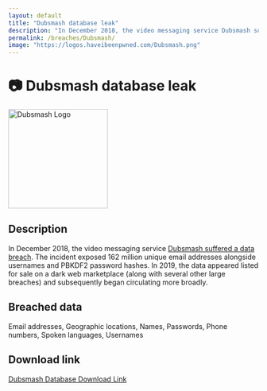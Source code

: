 ```yaml
---
layout: default
title: "Dubsmash database leak"
description: "In December 2018, the video messaging service Dubsmash suffered a data breach. The incident exposed 162 million unique email addresses alongside usernames and PBKDF2 password hashes."
permalink: /breaches/Dubsmash/
image: "https://logos.haveibeenpwned.com/Dubsmash.png"
---
```


# 📷 Dubsmash database leak

<img src="https://logos.haveibeenpwned.com/Dubsmash.png" alt="Dubsmash Logo" width="200" height="200">

## Description

In December 2018, the video messaging service <a href="https://www.theregister.co.uk/2019/02/11/620_million_hacked_accounts_dark_web/">Dubsmash suffered a data breach</a>. The incident exposed 162 million unique email addresses alongside usernames and PBKDF2 password hashes. In 2019, the data appeared listed for sale on a dark web marketplace (along with several other large breaches) and subsequently began circulating more broadly.

## Breached data

Email addresses, Geographic locations, Names, Passwords, Phone numbers, Spoken languages, Usernames

## Download link

[Dubsmash Database Download Link](https://buzzheavier.com/rtspmggi7s01)